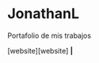 # JonathanL
Portafolio de mis trabajos 

[website][website] **|**

[linkedin]: https://www.linkedin.com/in/jonathanlpadillagonzalez/
